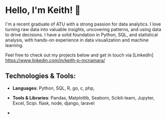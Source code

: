 # Hello, I'm Keith! 👋

I'm a recent graduate of ATU with a strong passion for data analytics. I love turning raw data into valuable insights, uncovering patterns, and using data to drive decisions. I have a solid foundation in Python, SQL, and statistical analysis, with hands-on experience in data visualization and machine learning.

Feel free to check out my projects below and get in touch via [LinkedIn] https://www.linkedin.com/in/keith-p-mcnamara/

## Technologies & Tools:
- **Languages**: Python, SQL, R, go, c, php, 
- **Tools & Libraries**: Pandas, Matplotlib, Seaborn, Scikit-learn, Jupyter, Excel, Scipi. flask, node, django, laravel

- 



